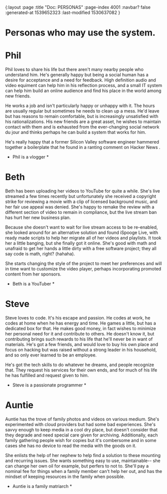 {:layout :page
 :title "Doc: PERSONAS"
 :page-index 4001
 :navbar? false
 :generated-at 1539652323
 :last-modified 1530637082
 }

# Personas who may use the system.

# Phil

Phil loves to share his life but there aren't many nearby people who understand him. He's 
generally happy but being a social human has a desire for acceptance and a 
need for feedback. High definition audio and video equiment can help him in his 
reflection process, and a small IT system can help him build an online audience 
and find his place in the world among new friends.

He works a job and isn't particularly happy or unhappy with it. The hours are usually
regular but sometimes he needs to clean up a mess. He'd leave but has reasons to 
remain comfortable, but is increasingly unsatisfied with his rationalizations.
His new friends are a great asset, he wishes to maintain contact with them and 
is exhausted from the ever-changing social network du jour and thinks perhaps 
he can build a system that works for him.

He's really happy that a former Silicon Valley software engineer hammered 
together a boilerplate that he found in a ranting comment on Hacker News </fantasy>.

* Phil is a vlogger *

# Beth

Beth has been uploading her videos to YouTube for quite a while. She's live streamed
a few times recently but unfortunately she received a copyright strike for reviewing a movie 
with a clip of licensed background music, and her fair use appeal was denied. She's 
happy to remake the review with a different section of video to remain in compliance,
but the live stream ban has hurt her new business plan.

Because she doesn't want to wait for live stream access to be re-enabled, she looked
around for an alternative solution and found iSpooge Live, with ready made
scripts to help her migrate all of her videos and playlists. It took her a little banging,
but she finally got it online. She's good with math and unafraid to get her hands 
a little dirty with a free software project; they all say code is math, right? (hahaha).

She starts changing the style of the project to meet her preferences and will in time 
want to customize the video player, perhaps incorporating promoted content from her
sponsors.

* Beth is a YouTuber *


# Steve

Steve loves to code. It's his escape and passion. He codes at work, he codes at 
home when he has energy and time. He games a little, but has a dedicated box for that.
He makes good money, in fact wishes to minimize her personal need for it and 
contribute to others. He doesn't know it, but contributing brings such rewards 
to his life that he'll never be in want of materials. He's got a few friends,
and would love to buy his own place and focus on hacking but was raised without 
a strong leader in his household, and so only ever learned to be an employee.

He's got the tech skills to do whatever he dreams, and people recognize that. They 
request his services for their own ends, and for much of his life he has fulfilled 
and request given to him.


* Steve is a passionate programmer *



# Auntie

Auntie has the trove of family photos and videos on various medium. She's experimented 
with cloud providers but had some bad experiences. She's savvy enough to keep 
media in a cool dry place, but doesn't consider that they degrade and need special 
care given for archiving. Additionally, each family gathering people wish for copies but it's 
combersome and in some cases she has no device to read the media with the goods 
on it.

She enlists the help of her nephew to help find a solution to these 
mounting and recurring issues. She wants something easy to use, maintainable--
she can change her own oil for example, but perfers to not to. She'll pay a 
nominal fee for things when a family member can't help her out, and has the mindset
of keeping resources in the family when possible.

* Auntie is a family matriarch *